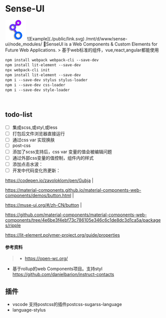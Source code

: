 # Sense-UI

<img src="./favicon.png" alt="logo" height="66">
![Example](./public/link.svg)
/mnt/d/www/sense-ui/node_modules/
🖖SenseUI is a Web Components &amp; Custom Elements for Future Web Applications.
> 基于web标准的组件，vue,react,angular都能使用


```shell
npm install webpack webpack-cli --save-dev
npm install lit-element --save-dev
npx webpack-cli init
npm install lit-element --save-dev
npm i --save-dev stylus stylus-loader
npm i --save-dev css-loader
npm i --save-dev style-loader 
```

```shell
 
```


## todo-list

- [ ] 集成scss,或styl,或less
- [ ] 打包后文件浏览器直接运行
- [ ] 通过css var 实现换肤
- [ ] post-css
- [ ] 添加了scss支持后，css var 变量的值会被编辑问题
- [ ] 通过外部css变量的值控制，组件内的样式
- [ ] 添加点击水波：
- [ ] 开发中代码变化热更新：

https://codepen.io/zavoloklom/pen/Gubja |

https://material-components.github.io/material-components-web-components/demos/button.html | 

https://muse-ui.org/#/zh-CN/button |

https://github.com/material-components/material-components-web-components/tree/4e6be3f4ebf73c786105e346c6c1de8dc3d1ca5a/packages/ripple


https://lit-element.polymer-project.org/guide/properties

#### 参考资料
> - https://open-wc.org/
- 基于rollup的web Components项目。支持styl https://github.com/danielbarion/instruct-contacts


## 插件

- vscode 支持postcss的插件postcss-sugarss-language
- language-stylus